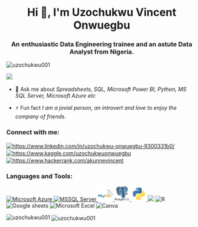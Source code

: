 <h1 align="center">Hi 👋, I'm Uzochukwu Vincent Onwuegbu</h1>
<h3 align="center">An enthusiastic Data Engineering trainee and an astute Data Analyst from Nigeria.</h3>

<p align="left"> <img src="https://komarev.com/ghpvc/?username=uzochukwu001&label=Profile%20views&color=0e75b6&style=flat" alt="uzochukwu001" /> </p>

<img src="https://internetofbusiness.com/wp-content/uploads/2016/02/big-data-opportunity-300x146.jpg" width="500px">


- 💬 Ask me about *Spreadsheets, SQL, Microsoft Power BI, Python, MS SQL Server, Microsoft Azure etc*

- ⚡ Fun fact *I am a jovial person, an introvert and love to enjoy the company of friends.*

<h3 align="left">Connect with me:</h3>
<p align="left">
<a href="https://linkedin.com/in/https://www.linkedin.com/in/uzochukwu-onwuegbu-9300331b0/" target="blank"><img align="center" src="https://raw.githubusercontent.com/rahuldkjain/github-profile-readme-generator/master/src/images/icons/Social/linked-in-alt.svg" alt="https://www.linkedin.com/in/uzochukwu-onwuegbu-9300331b0/" height="30" width="40" /></a>
<a href="https://kaggle.com/https://www.kaggle.com/uzochukwuonwuegbu" target="blank"><img align="center" src="https://raw.githubusercontent.com/rahuldkjain/github-profile-readme-generator/master/src/images/icons/Social/kaggle.svg" alt="https://www.kaggle.com/uzochukwuonwuegbu" height="30" width="40" /></a>
<a href="https://www.hackerrank.com/https://www.hackerrank.com/akunnevincent" target="blank"><img align="center" src="https://raw.githubusercontent.com/rahuldkjain/github-profile-readme-generator/master/src/images/icons/Social/hackerrank.svg" alt="https://www.hackerrank.com/akunnevincent" height="30" width="40" /></a>
</p>

<h3 align="left">Languages and Tools:</h3>
<p align="left"> <a href="https://azure.microsoft.com/en-in/" target="_blank" rel="noreferrer"> <img src="https://www.vectorlogo.zone/logos/microsoft_azure/microsoft_azure-icon.svg" alt="Microsoft Azure" width="40" height="40"/> </a> <a href="https://www.microsoft.com/en-us/sql-server" target="_blank" rel="noreferrer"> <img src="https://www.svgrepo.com/show/303229/microsoft-sql-server-logo.svg" alt="MSSQL Server" width="40" height="40"/> </a> <a href="https://www.mysql.com/" target="_blank" rel="noreferrer"> <img src="https://raw.githubusercontent.com/devicons/devicon/master/icons/mysql/mysql-original-wordmark.svg" alt="mysql" width="40" height="40"/> </a> <a href="https://www.postgresql.org" target="_blank" rel="noreferrer"> <img src="https://raw.githubusercontent.com/devicons/devicon/master/icons/postgresql/postgresql-original-wordmark.svg" alt="postgresql" width="40" height="40"/> </a> <a href="https://www.python.org" target="_blank" rel="noreferrer"> <img src="https://raw.githubusercontent.com/devicons/devicon/master/icons/python/python-original.svg" alt="python" width="40" height="40"/> </a> <img src="https://img.shields.io/badge/Tableau-E97627?style=for-the-badge&logo=Tableau&logoColor=white" /> <img src="https://img.shields.io/badge/R-276DC3?style=for-the-badge&logo=r&logoColor=white" alt="R" /> <img src="https://img.shields.io/badge/Google%20Sheets-34A853?style=for-the-badge&logo=google-sheets&logoColor=white" alt="Google sheets" /> <img src="https://img.shields.io/badge/Microsoft_Excel-217346?style=for-the-badge&logo=microsoft-excel&logoColor=white" alt="Microsoft Excel" /> <img src="https://img.shields.io/badge/Canva-%2300C4CC.svg?&style=for-the-badge&logo=Canva&logoColor=white" alt="Canva" />  </p>

<p><img align="left" src="https://github-readme-stats.vercel.app/api/top-langs?username=uzochukwu001&show_icons=true&locale=en&layout=compact" alt="uzochukwu001" /></p>

<p>&nbsp;<img align="center" src="https://github-readme-stats.vercel.app/api?username=uzochukwu001&show_icons=true&locale=en" alt="uzochukwu001" /></p>
